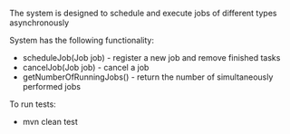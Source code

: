 The system is designed to schedule and execute jobs of different types asynchronously

System has the following functionality:

* scheduleJob(Job job) - register a new job and remove finished tasks
* cancelJob(Job job) - cancel a job
* getNumberOfRunningJobs() - return the number of simultaneously performed jobs

To run tests:

* mvn clean test 

